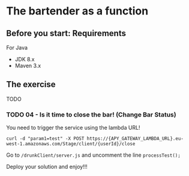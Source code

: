 # The bartender as a function

## Before you start: Requirements

For Java
* JDK 8.x
* Maven 3.x

## The exercise

TODO

### TODO 04 - Is it time to close the bar! (Change Bar Status)

You need to trigger the service using the lambda URL!

```
curl -d "param1=test" -X POST https://{APY_GATEWAY_LAMBDA_URL}.eu-west-1.amazonaws.com/Stage/client/{userId}/close
```

Go to `/drunkClient/server.js` and uncomment the line `processTest();`


Deploy your solution and enjoy!!!

